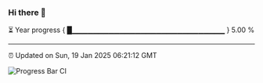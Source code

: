 ### Hi there 👋

⏳ Year progress { █▁▁▁▁▁▁▁▁▁▁▁▁▁▁▁▁▁▁▁▁▁▁▁▁▁▁▁▁▁ } 5.00 %

---

⏰ Updated on Sun, 19 Jan 2025 06:21:12 GMT

![Progress Bar CI](https://github.com/liununu/liununu/workflows/Progress%20Bar%20CI/badge.svg)
